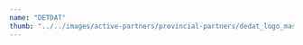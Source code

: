 ```yaml
---
name: "DETDAT"
thumb: "../../images/active-partners/provincial-partners/dedat_logo_master_rgb-e1622810427156.png"
---
```

